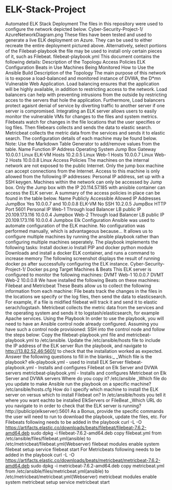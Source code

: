 # ELK-Stack-Project
Automated ELK Stack Deployment
The files in this repository were used to configure the network depicted below.
Cyber-Security-Project-1/ AzureNetworkDiagram.png
These files have been tested and used to generate a live ELK deployment on Azure. They can be used to either recreate the entire deployment pictured above. Alternatively, select portions of the Filebeat-playbook the file may be used to install only certain pieces of it, such as Filebeat.
filebeat-playbook.yml
This document contains the following details:
Description of the Topologu
Access Policies
ELK Configuration
Beats in Use
Machines Being Monitored
How to Use the Ansible Build
Description of the Topology
The main purpose of this network is to expose a load-balanced and monitored instance of DVWA, the D*mn Vulnerable Web Application.
Load balancing ensures that the application will be highly available, in addition to restricting access to the network.
Load balancers can help with preventing intrusions from the outside by restricting acces to the servers that hole the application. Furthermore, Load balancers protect agaisnt denial of service by diverting traffic to another server if one server is compromised. 
Integrating an ELK server allows users to easily monitor the vulnerable VMs for changes to the files and system metrics.
Filebeats watch for changes in the file locations that the user specifies or log files. Then filebears collects and sends the data to elastic search. 
Metricbeat collects the metric data from the services and sends it to elastic search.
The configuration details of each machine may be found below. Note: Use the Markdown Table Generator to add/remove values from the table.
Name
Function
IP Address
Operating System
Jump Box
Gateway
10.0.0.1
Linux
ELK-VM
Hosts
10.2.0.5
Linux
Web-1
Hosts
10.0.0.7
Linux
Web-2
Hosts
10.0.0.8
Linux
Access Policies
The machines on the internal network are not exposed to the public Internet. 
Only the jump box machine can accept connections from the Internet. Access to this machine is only allowed from the following IP addresses:
Personal IP address, set up with a SSH keygen. 
Machines within the network can only be accessed by Jump box.
Only the Jump box with the IP 20.114.57.185 with anisible container can access the ELK server.
A summary of the access policies in place can be found in the table below.
Name
Publicly Accessible
Allowed IP Addresses
JumpBox
Yes
10.0.0.7 and 10.0.0.8
ELK-VM
No
SSH 10.2.0.5 JumpBox HTTP Port 5601 Personal IP
Web-1
Through load Balancer
LB public IP 20.109.173.116 10.0.0.4 Jumpbox
Web-2
Through load Balancer
LB public IP 20.109.173.116 10.0.0.4 Jumpbox
Elk Configuration
Ansible was used to automate configuration of the ELK machine. No configuration was performed manually, which is advantageous because…
It allows us to configure multiple machines by running the ansible playbook rather than configuring multiple machines seperately.
The playbook implements the following tasks:
Install docker.io
Install PIP and docker python module
Downloads and install a docker ELK container, and runs a command to increase memory
The following screenshot displays the result of running docker ps after successfully configuring the ELK instance.
Cyber-Security-Project-1/ Docker ps.png
Target Machines & Beats
This ELK server is configured to monitor the following machines:
DVMT Web-1 10.0.0.7 DVMT Web-2 10.0.0.8
We have installed the following Beats on these machines:
Filebeat and Metricbeat
These Beats allow us to collect the following information from each machine:
File beats track the changes in the files in the locations we specify or the log files, then send the data to elasticsearch. For example, if a file is midified filebeat will track it and send it to elastic serach/logstash. 
Metricbeat collects the metric data from the services and the operating system and sends it to logstash/elasticsearch, for example Apache services. 
Using the Playbook
In order to use the playbook, you will need to have an Ansible control node already configured. Assuming you have such a control node provisioned: 
SSH into the control node and follow the steps below:
Copy the filebeat-playbook.yml file and metricbeat-playbook.yml to /etc/ansible.
Update the /etc/ansible/hosts file to include the IP address of the ELK server
Run the playbook, and navigate to http://13.82.52.46:5601/ to check that the installation worked as expected.
Answer the following questions to fill in the blanks:_
_Which file is the playbook? elk-playbook.yml - used to install ELK Server filebeat-playbook.yml - Installs and configures Filebeat on Elk Server and DVWA servers metricbeat-playbook.yml - Installs and configures Metricbeat on Elk Server and DVWA servers
Where do you copy it? /etc/ansible
_Which file do you update to make Ansible run the playbook on a specific machine? /etc/ansible/hosts.cfg
How do I specify which machine to install the ELK server on versus which to install Filebeat on? In /etc/ansible/hosts you tell it where you want eachto be installed ElkServers or FileBeat
_Which URL do you navigate to in order to check that the ELK server is running? http://publicip(elkserver):5601
As a Bonus, provide the specific commands the user will need to run to download the playbook, update the files, etc.
For Filebeats following needs to be added in the playbook
curl -L -O https://artifacts.elastic.co/downloads/beats/filebeat/filebeat-7.6.2-amd64.deb sudo dpkg -i filebeat-7.6.2-amd64.deb copy filebeat.yml from /etc/ansible/files/filebeat.yml(ansible) to /etc/metricbeat/filebeat.yml(Webserver) filebeat modules enable system filebeat setup service filebeat start
For Metricbeats following needs to be added in the playbook curl -L -O https://artifacts.elastic.co/downloads/beats/metricbeat/metricbeat-7.6.2-amd64.deb sudo dpkg -i metricbeat-7.6.2-amd64.deb copy metricbeat.yml from /etc/ansible/files/metricbeat.yml(ansible) to /etc/metricbeat/metricbeat.yml(Webserver) metricbeat modules enable system metricbeat setup service metricbeat start
